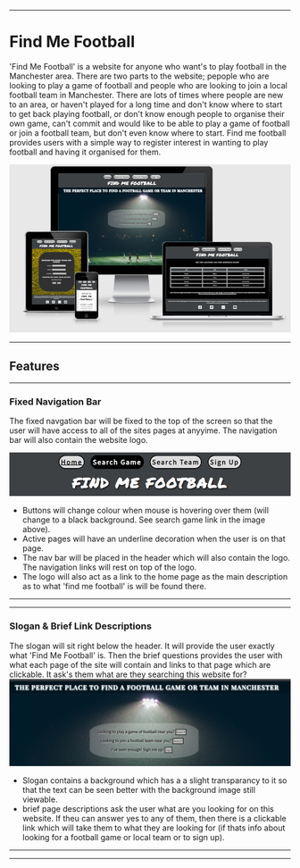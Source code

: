 ___
# **Find Me Football**


'Find Me Football' is a website for anyone who want's to play football in the Manchester area. There are two parts to the website; pepople who are looking to play a game of football and people who are looking to join a local football team in Manchester. There are lots of times where people are new to an area, or haven't played for a long time and don't know where to start to get back playing football, or don't know enough people to organise their own game, can't commit  and would like to be able to play a game of football or join a football team, but don't even know where to start. Find me football provides users with a simple way to register interest in wanting to play football and having it organised for them. 

![image of repsponsive design with find-me-football website on multiple devices](assets/images/responsive.png)
___

## **Features** ##
___

### **Fixed Navigation Bar** ###

The fixed navgation bar will be fixed to the top of the screen so that the user will have access to all of the sites pages at anyyime. The navigation bar will also contain the website logo.

![screenshot of navigation bar containing page links and website logo](assets/images/nav-bar.png)


- Buttons will change colour when mouse is hovering over them (will change to a black background. See search game link in the image above). 
- Active pages will have an underline decoration when the user is on that page.
- The nav bar will be placed in the header which will also contain the logo. The navigation links will rest on top of the logo.
- The logo will also act as a link to the home page as the main description as to what 'find me football' is will be found there.
___
___
### **Slogan & Brief Link Descriptions** ###
The slogan will sit right below the header. It will provide the user exactly what 'Find Me Football' is. Then the brief questions provides the user with what each page of the site will contain and links to that page which are clickable. It ask's them what are they searching this website for?
![screenshot of slogan under header and secondry page links](assets/images/slogan-and-links.png)
- Slogan contains a background which has a a slight transparancy to it so that the text can be seen better with the background image still viewable.
- brief page descriptions ask the user what are you looking for on this website. If theu can answer yes to any of them, then there is a clickable link which will take them to what they are looking for (if thats info about looking for a football game or local team or to sign up).
___
___


























